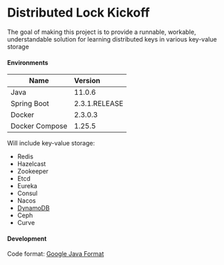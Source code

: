 # Distributed Lock Kickoff

The goal of making this project is to provide a runnable, workable, understandable solution
for learning distributed keys in various key-value storage

#### Environments

| Name | Version |
| --- | :--- |
| Java        | 11.0.6        |
| Spring Boot | 2.3.1.RELEASE |
| Docker      | 2.3.0.3       |
| Docker Compose | 1.25.5     |

Will include key-value storage:
- Redis
- Hazelcast 
- Zookeeper
- Etcd
- Eureka
- Consul
- Nacos
- [DynamoDB](https://aws.amazon.com/blogs/database/building-distributed-locks-with-the-dynamodb-lock-client)
- Ceph
- Curve

#### Development
Code format: [Google Java Format](https://github.com/google/google-java-format)


